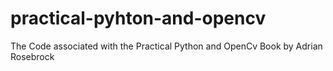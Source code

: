 # practical-pyhton-and-opencv
The Code associated with the Practical Python and OpenCv Book by Adrian Rosebrock
